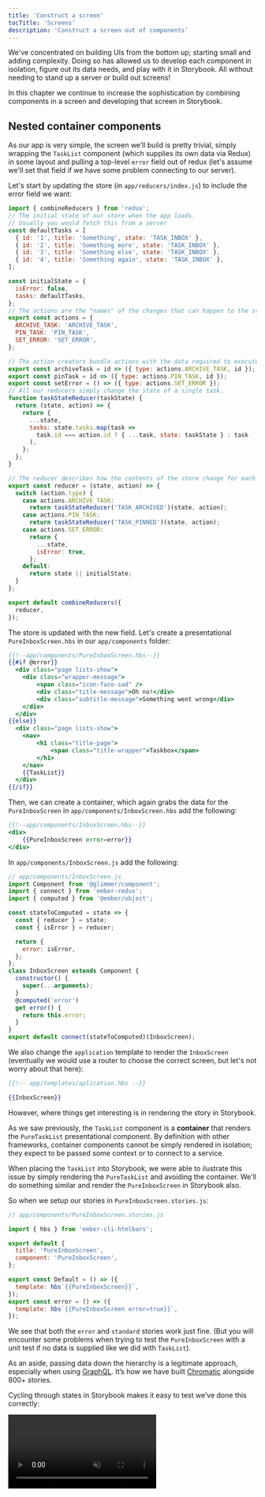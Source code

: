 ```yaml
---
title: 'Construct a screen'
tocTitle: 'Screens'
description: 'Construct a screen out of components'
---
```


We've concentrated on building UIs from the bottom up; starting small and adding complexity. Doing so has allowed us to develop each component in isolation, figure out its data needs, and play with it in Storybook. All without needing to stand up a server or build out screens!

In this chapter we continue to increase the sophistication by combining components in a screen and developing that screen in Storybook.

## Nested container components

As our app is very simple, the screen we’ll build is pretty trivial, simply wrapping the `TaskList` component (which supplies its own data via Redux) in some layout and pulling a top-level `error` field out of redux (let's assume we'll set that field if we have some problem connecting to our server).

Let's start by updating the store (in `app/reducers/index.js`) to include the error field we want:

```javascript
import { combineReducers } from 'redux';
// The initial state of our store when the app loads.
// Usually you would fetch this from a server
const defaultTasks = [
  { id: '1', title: 'Something', state: 'TASK_INBOX' },
  { id: '2', title: 'Something more', state: 'TASK_INBOX' },
  { id: '3', title: 'Something else', state: 'TASK_INBOX' },
  { id: '4', title: 'Something again', state: 'TASK_INBOX' },
];

const initialState = {
  isError: false,
  tasks: defaultTasks,
};
// The actions are the "names" of the changes that can happen to the store
export const actions = {
  ARCHIVE_TASK: 'ARCHIVE_TASK',
  PIN_TASK: 'PIN_TASK',
  SET_ERROR: 'SET_ERROR',
};

// The action creators bundle actions with the data required to execute them
export const archiveTask = id => ({ type: actions.ARCHIVE_TASK, id });
export const pinTask = id => ({ type: actions.PIN_TASK, id });
export const setError = () => ({ type: actions.SET_ERROR });
// All our reducers simply change the state of a single task.
function taskStateReducer(taskState) {
  return (state, action) => {
    return {
      ...state,
      tasks: state.tasks.map(task =>
        task.id === action.id ? { ...task, state: taskState } : task
      ),
    };
  };
}

// The reducer describes how the contents of the store change for each action
export const reducer = (state, action) => {
  switch (action.type) {
    case actions.ARCHIVE_TASK:
      return taskStateReducer('TASK_ARCHIVED')(state, action);
    case actions.PIN_TASK:
      return taskStateReducer('TASK_PINNED')(state, action);
    case actions.SET_ERROR:
      return {
        ...state,
        isError: true,
      };
    default:
      return state || initialState;
  }
};

export default combineReducers({
  reducer,
});
```

The store is updated with the new field. Let's create a presentational `PureInboxScreen.hbs` in our `app/components` folder:

```handlebars
{{!--app/components/PureInboxScreen.hbs--}}
{{#if @error}}
  <div class="page lists-show">
    <div class="wrapper-message">
        <span class="icon-face-sad" />
        <div class="title-message">Oh no!</div>
        <div class="subtitle-message">Something went wrong</div>
    </div>
  </div>
{{else}}
  <div class="page lists-show">
    <nav>
        <h1 class="title-page">
            <span class="title-wrapper">Taskbox</span>
        </h1>
    </nav>
    {{TaskList}}
  </div>
{{/if}}
```

Then, we can create a container, which again grabs the data for the `PureInboxScreen` in `app/components/InboxScreen.hbs` add the following:

```handlebars
{{!--app/components/InboxScreen.hbs--}}
<div>
    {{PureInboxScreen error=error}}
</div>
```

In `app/components/InboxScreen.js` add the following:

```javascript
// app/components/InboxScreen.js
import Component from '@glimmer/component';
import { connect } from 'ember-redux';
import { computed } from '@ember/object';

const stateToComputed = state => {
  const { reducer } = state;
  const { isError } = reducer;

  return {
    error: isError,
  };
};
class InboxScreen extends Component {
  constructor() {
    super(...arguments);
  }
  @computed('error')
  get error() {
    return this.error;
  }
}
export default connect(stateToComputed)(InboxScreen);
```

We also change the `application` template to render the `InboxScreen` (eventually we would use a router to choose the correct screen, but let's not worry about that here):

```handlebars
{{!-- app/templates/aplication.hbs --}}

{{InboxScreen}}
```

However, where things get interesting is in rendering the story in Storybook.

As we saw previously, the `TaskList` component is a **container** that renders the `PureTaskList` presentational component. By definition with other frameworks, container components cannot be simply rendered in isolation; they expect to be passed some context or to connect to a service.

When placing the `TaskList` into Storybook, we were able to ilustrate this issue by simply rendering the `PureTaskList` and avoiding the container. We'll do something similar and render the `PureInboxScreen` in Storybook also.

So when we setup our stories in `PureInboxScreen.stories.js`:

```javascript
// app/components/PureInboxScreen.stories.js

import { hbs } from 'ember-cli-htmlbars';

export default {
  title: 'PureInboxScreen',
  component: 'PureInboxScreen',
};

export const Default = () => ({
  template: hbs`{{PureInboxScreen}}`,
});
export const error = () => ({
  template: hbs`{{PureInboxScreen error=true}}`,
});
```

We see that both the `error` and `standard` stories work just fine. (But you will encounter some problems when trying to test the `PureInboxScreen` with a unit test if no data is supplied like we did with `TaskList`).

<div class="aside">
As an aside, passing data down the hierarchy is a legitimate approach, especially when using <a href="http://graphql.org/">GraphQL</a>. It’s how we have built <a href="https://www.chromaticqa.com">Chromatic</a> alongside 800+ stories.
</div>

Cycling through states in Storybook makes it easy to test we’ve done this correctly:

<video autoPlay muted playsInline loop >

  <source
    src="/intro-to-storybook/finished-inboxscreen-states.mp4"
    type="video/mp4"
  />
</video>

## Component-Driven Development

We started from the bottom with `Task`, then progressed to `TaskList`, now we’re here with a whole screen UI. Our `InboxScreen` accommodates a nested container component and includes accompanying stories.

<video autoPlay muted playsInline loop style="width:480px; height:auto; margin: 0 auto;">
  <source
    src="/intro-to-storybook/component-driven-development-optimized.mp4"
    type="video/mp4"
  />
</video>

[**Component-Driven Development**](https://blog.hichroma.com/component-driven-development-ce1109d56c8e) allows you to gradually expand complexity as you move up the component hierarchy. Among the benefits are a more focused development process and increased coverage of all possible UI permutations. In short, CDD helps you build higher-quality and more complex user interfaces.

We’re not done yet - the job doesn't end when the UI is built. We also need to ensure that it remains durable over time.
